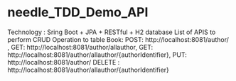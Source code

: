 # needle_TDD_Demo_API
Technology : Sring Boot + JPA + RESTful + H2 database
List of APIS to perform CRUD Operation to table Book: 
POST: http://localhost:8081/author/  , 
GET:   http://localhost:8081/author/allauthor,
GET:   http://localhost:8081/author/allauthor/{authorIdentifier}, 
PUT:    http://localhost:8081/author/
DELETE : http://localhost:8081/author/allauthor/{authorIdentifier}




